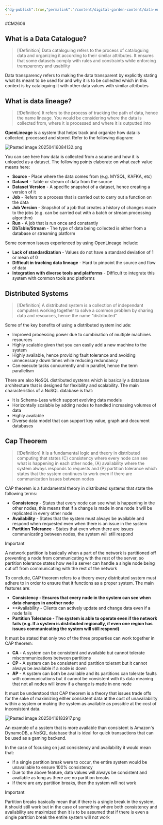 ```yaml
---
{"dg-publish":true,"permalink":"/content/digital-garden-content/data-engineering-content/exam-prep-final-sem/data-engineering-content/cm-2606-lecture-7-notes/","updated":"2025-04-16T18:53:34.000+05:30"}
---
```


#CM2606

## What is a Data Catalogue?

>[!Definition]
>Data cataloguing refers to the process of cataloguing data and organizing it according to their similar attributes. It ensures that some datasets comply with rules and constraints while enforcing transparency and usability

Data transparency refers to making the data transparent by explicitly stating what its meant to be used for and why it is to be collected which in this context is by cataloguing it with other data values with similar attributes

## What is data lineage?

>[!Definition]
>It refers to the process of tracking the path of data, hence the name lineage. You would be considering where the data is collected from, where it is processed and where it is outputted into

**OpenLineage** is a system that helps track and organize how data is collected, processed and stored. Refer to the following diagram:

![Pasted image 20250416084132.png](/img/user/pngs/Pasted%20image%2020250416084132.png)

You can see here how data is collected from a source and how it is unloaded as a dataset. The following points elaborate on what each value means here:

- **Source** - Place where the data comes from (e.g. MYSQL, KAFKA, etc)
- **Dataset** - Table or stream of data from the source
- **Dataset Version** - A specific snapshot of a dataset, hence creating a version of it
- **Job** - Refers to a process that is carried out to carry out a function on the data
- **Job Version** - Snapshot of a job that creates a history of changes made to the jobs (e.g. can be carried out with a batch or stream processing algorithm)
- **Run** - A job that is run once and constantly 
- **DbTable/Stream** - The type of data being collected is either from a database or streaming platform

Some common issues experienced by using OpenLineage include:

- **Lack of standardization** - Values do not have a standard deviation of 1 or mean of 0
- **Difficult in tracking data lineage** - Hard to pinpoint the source and flow of data
- **Integration with diverse tools and platforms** - Difficult to integrate this system with common tools and platforms

## Distributed Systems

>[!Definition]
>A distributed system is a collection of independant computers working together to solve a common problem by sharing data and resources, hence the name "distributed"

Some of the key benefits of using a distributed system include:

- Improved processing power due to combination of multiple machines resources
- Highly scalable given that you can easily add a new machine to the system
- Highly available, hence providing fault tolerance and avoiding unnecessary down times while reducing redundancy
- Can execute tasks concurrently and in parallel, hence the term parallelism 

There are also NoSQL distributed systems which is basically a database architecture that is designed for flexibility and scalability. The main characteristics of a NoSQL database is that:

- It is Schema-Less which support evolving data models
- Horizontally scalable by adding nodes to handled increasing volumes of data
- Highly available 
- Diverse data model that can support key value, graph and document databases

## Cap Theorem

>[!Definition]
>It is a fundamental logic and theory in distributed computing that states (C) consistency where every node can see what is happening in each other node, (A) availability where the system always responds to requests and (P) partition tolerance which states that the system continues to work even if there are communication issues between nodes

CAP theorem is a fundamental theory in distributed systems that state the following terms:

- **Consistency** - States that every node can see what is happening in the other nodes, this means that if a change is made in one node it will be replicated in every other node
- **Availability** - States that the system must always be available and respond when requested even when there is an issue in the system
- **Partition Tolerance** - States that even when there are issues communicating between nodes, the system will still respond

>[!Important]
>A network partition is basically when a part of the network is partitioned off preventing a node from communicating with the rest of the server, so partition tolerance states how well a server can handle a single node being cut off from communicating with the rest of the network

To conclude, CAP theorem refers to a theory every distributed system must adhere to in order to ensure that it functions as a proper system. The main features are:

- **Consistency - Ensures that every node in the system can see when data changes in another node**
- **Availability - Clients can actively update and change data even if a node fails
- **Partition Tolerance - The system is able to operate even if the network fails (e.g. If a system is distributed regionally, if even one region has issues communicating the system will still respond)**

It must be stated that only two of the three properties can work together in CAP theorem:

- **CA** - A system can be consistent and available but cannot tolerate miscommunications between partitions
- **CP** - A system can be consistent and partition tolerant but it cannot always be available if a node is down
- **AP** - A system can both be available and its partitions can tolerate faults with communications but it cannot be consistent with its data meaning that not all nodes will know if a change is made in one node

It must be understood that CAP theorem is a theory that issues trade offs for the sake of maximizing either consistent data at the cost of unavailability within a system or making the system as available as possible at the cost of inconsistent data.

![Pasted image 20250416183917.png](/img/user/pngs/Pasted%20image%2020250416183917.png)

An example of a system that is more available than consistent is Amazon's DynamoDB, a NoSQL database that is ideal for quick transactions that can be used as a gaming backend.

In the case of focusing on just consistency and availability it would mean that:

- If a single partition break were to occur, the entire system would be unavailable to ensure 100% consistency
- Due to the above feature, data values will always be consistent and available as long as there are no partition breaks
- If there are any partition breaks, then the system will not work

>[!important]
>Partition breaks basically mean that if there is a single break in the system, it should still work but in the case of something where both consistency and availability are maximized then it is to be assumed that if there is even a single partition break the entire system will not work